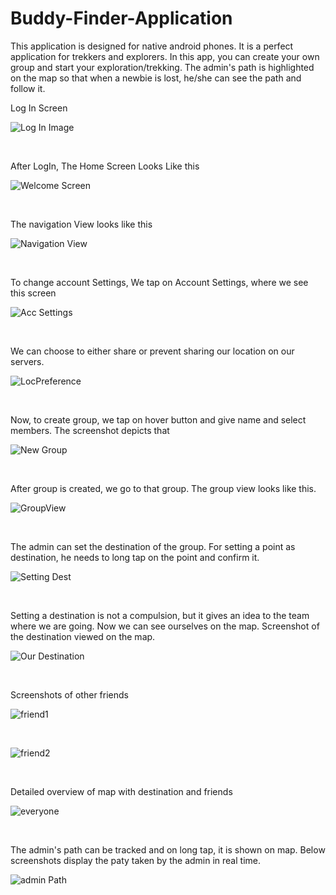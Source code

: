 # Buddy-Finder-Application
This application is designed for native android phones. It is a perfect application for trekkers and explorers. In this app, you can create your own group and start your exploration/trekking. The admin's path is highlighted on the map so that when a newbie is lost, he/she can see the path and follow it.

Log In Screen

![Log In Image](https://user-images.githubusercontent.com/37044020/84533533-e95f4c80-ad05-11ea-97c9-6d68250ed0bc.png)

<br>

After LogIn, The Home Screen Looks Like this

![Welcome Screen](https://user-images.githubusercontent.com/37044020/84533511-e3696b80-ad05-11ea-8f28-1efc48a9446b.png)

<br>

The navigation View looks like this

![Navigation View](https://user-images.githubusercontent.com/37044020/84533534-e95f4c80-ad05-11ea-9aca-a4d82a79d682.png)

<br>


To change account Settings, We tap on Account Settings, where we see this screen

![Acc Settings](https://user-images.githubusercontent.com/37044020/84533513-e3696b80-ad05-11ea-904b-5be8a0a73128.png)

<br>

We can choose to either share or prevent sharing our location on our servers.

![LocPreference](https://user-images.githubusercontent.com/37044020/84533531-e8c6b600-ad05-11ea-84bf-44b02cbe6d89.png)

<br>

Now, to create group, we tap on hover button and give name and select members. The screenshot depicts that

![New Group](https://user-images.githubusercontent.com/37044020/84533507-e1071180-ad05-11ea-8997-65219b4afcda.png)

<br>

After group is created, we go to that group. The group view looks like this.

![GroupView](https://user-images.githubusercontent.com/37044020/84533529-e82e1f80-ad05-11ea-9963-21ec294da397.png)

<br>

The admin can set the destination of the group. For setting a point as destination, he needs to long tap on the point and confirm it.

![Setting Dest](https://user-images.githubusercontent.com/37044020/84533510-e2d0d500-ad05-11ea-8e19-b47e711e9725.png)

<br>

Setting a destination is not a compulsion, but it gives an idea to the team where we are going.
Now we can see ourselves on the map.
Screenshot of the destination viewed on the map.

![Our Destination](https://user-images.githubusercontent.com/37044020/84533508-e2383e80-ad05-11ea-8d5f-64b910e61056.png)

<br>

Screenshots of other friends

![friend1](https://user-images.githubusercontent.com/37044020/84533518-e5cbc580-ad05-11ea-8624-4901f0c5c90f.png)

<br>

![friend2](https://user-images.githubusercontent.com/37044020/84533523-e6fcf280-ad05-11ea-8cda-a18ed7732215.png)

<br>


Detailed overview of map with destination and friends

![everyone](https://user-images.githubusercontent.com/37044020/84533516-e49a9880-ad05-11ea-98f3-8040a63757b4.png)

<br>

The admin's path can be tracked and on long tap, it is shown on map. Below screenshots display the paty taken by the admin in real time.

![admin Path](https://user-images.githubusercontent.com/37044020/84533515-e4020200-ad05-11ea-9ca4-5d725d3945b0.png)

<br>
